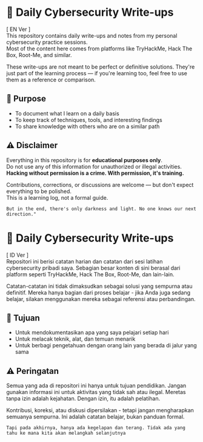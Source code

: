 # 🧷 Daily Cybersecurity Write-ups
[ EN Ver ] <br>
This repository contains daily write-ups and notes from my personal cybersecurity practice sessions.  
Most of the content here comes from platforms like TryHackMe, Hack The Box, Root-Me, and similar.

These write-ups are not meant to be perfect or definitive solutions. They're just part of the learning process — if you're learning too, feel free to use them as a reference or comparison.


## 🧠 Purpose

- To document what I learn on a daily basis
- To keep track of techniques, tools, and interesting findings
- To share knowledge with others who are on a similar path


## ⚠️ Disclaimer

Everything in this repository is for **educational purposes only**.  
Do not use any of this information for unauthorized or illegal activities.  
**Hacking without permission is a crime. With permission, it's training.**

Contributions, corrections, or discussions are welcome — but don't expect everything to be polished.  
This is a learning log, not a formal guide.

```
But in the end, there's only darkness and light. No one knows our next direction."
```


# 🧷 Daily Cybersecurity Write-ups
[ ID Ver ] <br>
Repositori ini berisi catatan harian dan catatan dari sesi latihan cybersecurity pribadi saya. Sebagian besar konten di sini berasal dari platform seperti TryHackMe, Hack The Box, Root-Me, dan lain-lain. 

Catatan-catatan ini tidak dimaksudkan sebagai solusi yang sempurna atau definitif. Mereka hanya bagian dari proses belajar - jika Anda juga sedang belajar, silakan menggunakan mereka sebagai referensi atau perbandingan.


## 🧠 Tujuan
- Untuk mendokumentasikan apa yang saya pelajari setiap hari
- Untuk melacak teknik, alat, dan temuan menarik
- Untuk berbagi pengetahuan dengan orang lain yang berada di jalur yang sama


## ⚠️ Peringatan
Semua yang ada di repositori ini hanya untuk tujuan pendidikan. Jangan gunakan informasi ini untuk aktivitas yang tidak sah atau ilegal. Meretas tanpa izin adalah kejahatan. Dengan izin, itu adalah pelatihan.


Kontribusi, koreksi, atau diskusi dipersilakan - tetapi jangan mengharapkan semuanya sempurna. Ini adalah catatan belajar, bukan panduan formal.

```
Tapi pada akhirnya, hanya ada kegelapan dan terang. Tidak ada yang tahu ke mana kita akan melangkah selanjutnya
```
